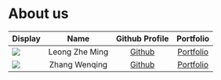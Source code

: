 # About us

Display |      Name      | Github Profile | Portfolio 
--------|:--------------:|:--------------:|:---------:
![](https://via.placeholder.com/100.png?text=Photo) | Leong Zhe Ming | [Github](https://github.com/Leong-ZM) | [Portfolio](docs/team/johndoe.md)
![](https://via.placeholder.com/100.png?text=Photo) | Zhang Wenqing | [Github](https://github.com/z-wenqing) | [Portfolio](docs/team/johndoe.md)


